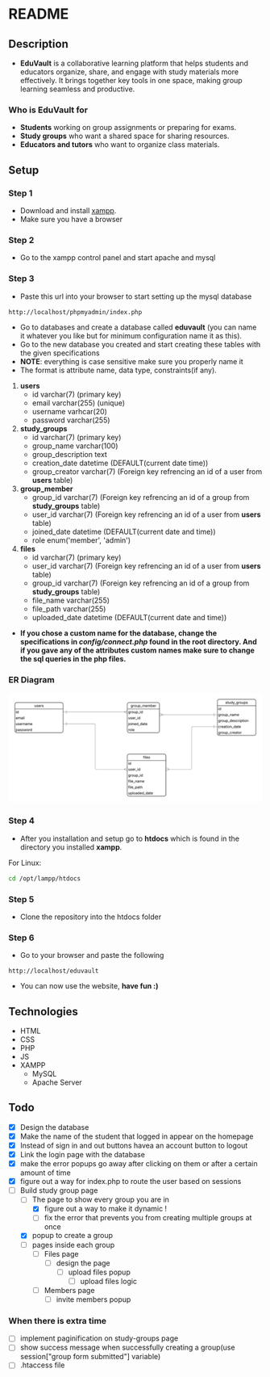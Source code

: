# README
## Description
- **EduVault** is a collaborative learning platform that helps students and educators organize, share, and engage with study materials more effectively. It brings together key tools in one space, making group learning seamless and productive.
### Who is EduVault for
  - **Students** working on group assignments or preparing for exams.
  - **Study groups** who want a shared space for sharing resources.
  - **Educators and tutors** who want to organize class materials.
## Setup

### Step 1
- Download and install [xampp](https://www.apachefriends.org/download.html).
- Make sure you have a browser

### Step 2
- Go to the xampp control panel and start apache and mysql

### Step 3
- Paste this url into your browser to start setting up the mysql database
```
http://localhost/phpmyadmin/index.php
```
- Go to databases and create a database called **eduvault** (you can name it whatever you like but for minimum configuration name it as this).
- Go to the new database you created and start creating these tables with the given specifications
- **NOTE**: everything is case sensitive make sure you properly name it
- The format is attribute name, data type, constraints(if any).
  
1. **users**
   - id varchar(7) (primary key)
   - email varchar(255) (unique)
   - username varhcar(20)
   - password varchar(255)
2. **study_groups**
   - id varchar(7) (primary key)
   - group_name varchar(100)
   - group_description text
   - creation_date datetime (DEFAULT(current date time))
   - group_creator varchar(7) (Foreign key refrencing an id of a user from **users** table)
3. **group_member**
   - group_id varchar(7) (Foreign key refrencing an id of a group from **study_groups** table) 
   - user_id varchar(7) (Foreign key refrencing an id of a user from **users** table)
   - joined_date datetime (DEFAULT(current date and time))
   - role enum('member', 'admin')
4. **files**
   - id varchar(7) (primary key)
   - user_id varchar(7) (Foreign key refrencing an id of a user from **users** table)
   - group_id varchar(7) (Foreign key refrencing an id of a group from **study_groups** table)
   - file_name varchar(255)
   - file_path varchar(255)
   - uploaded_date datetime (DEFAULT(current date and time))

- **If you chose a custom name for the database, change the specifications in *config/connect.php* found in the root directory. And if you gave any of the attributes custom names make sure to change the sql queries in the php files.**

### ER Diagram
![](assets/images/er-diagram.png)
### Step 4
- After you installation and setup go to **htdocs** which is found in the directory you installed **xampp**.

For Linux:
```bash
cd /opt/lampp/htdocs
```
### Step 5
- Clone the repository into the htdocs folder

### Step 6 
- Go to your browser and paste the following
```
http://localhost/eduvault
```
- You can now use the website, **have fun :)**


## Technologies 
- HTML
- CSS
- PHP
- JS
- XAMPP
  - MySQL
  - Apache Server




## Todo
- [x] Design the database
- [x] Make the name of the student that logged in appear on the homepage
- [x] Instead of sign in and out buttons havea an account button to logout
- [x] Link the login page with the database
- [x] make the error popups go away after clicking on them or after a certain amount of time
- [x] figure out a way for index.php to route the user based on sessions
- [ ] Build study group page
  - [ ] The page to show every group you are in
    - [x] figure out a way to make it dynamic !
    - [ ] fix the error that prevents you from creating multiple groups at once
  - [x] popup to create a group
  - [ ] pages inside each group
    - [ ] Files page
      - [ ] design the page 
        - [ ] upload files popup
          - [ ] upload files logic
    - [ ] Members page
      - [ ] invite members popup

### When there is extra time
- [ ] implement paginification on study-groups page
- [ ] show success message when successfully creating a group(use session["group form submitted"] variable)
- [ ] .htaccess file